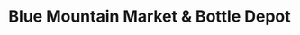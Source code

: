 ---
title: "Blue Mountain Market & Bottle Depot"
url: /coquitlam/blue-mountain-market-and-bottle-depot/
shop: convenience
---